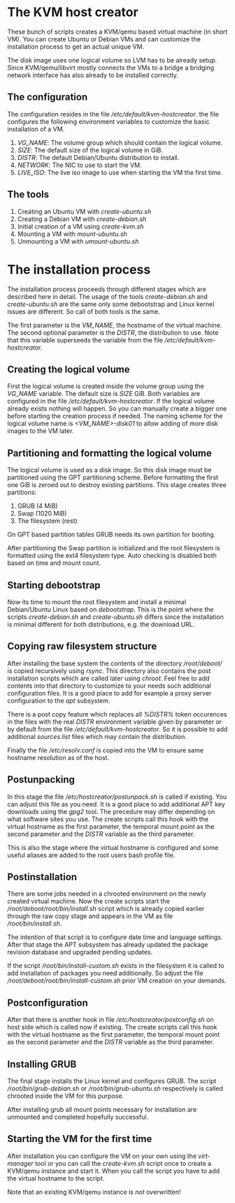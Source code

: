 # The KVM host creator
These bunch of scripts creates a KVM/qemu based virtual machine (in short
VM). You can create Ubuntu or Debian VMs and can customize the installation
process to get an actual unique VM.

The disk image uses one logical volume so LVM has to be already setup. Since
KVM/qemu/libvirt mostly connects the VMs to a bridge a bridging network
interface has also already to be installed correctly.

## The configuration
The configuration resides in the file _/etc/default/kvm-hostcreator_. the
file configures the following environment variables to customize the basic
installation of a VM.
1. _VG_NAME_: The volume group which should contain the logical volume.
2. _SIZE_: The default size of the logical volume in GiB.
3. _DISTR_: The default Debian/Ubuntu distribution to install.
4. _NETWORK_: The NIC to use to start the VM.
5. _LIVE_ISO_: The live iso image to use when starting the VM the first
time.

## The tools
1. Creating an Ubuntu VM with _create-ubuntu.sh_
2. Creating a Debian VM with _create-debian.sh_
3. Initial creation of a VM using _create-kvm.sh_
3. Mounting a VM with _mount-ubuntu.sh_
4. Unmounting a VM with _umount-ubuntu.sh_

# The installation process
The installation process proceeds through different stages which are
described here in detail. The usage of the tools _create-debian.sh_ and _create-ubuntu.sh_
are the same only some debootstrap and Linux kernel issues are different. So
call of both tools is the same.

The first parameter is the _VM_NAME_, the hostname of the virtual machine.
The second optional parameter is the _DISTR_, the distribution to use. Note
that this variable superseeds the variable from the file
_/etc/default/kvm-hostcreator_.

## Creating the logical volume
First the logical volume is created inside the volume group using the _VG_NAME_
variable. The default size is _SIZE_ GiB. Both variables are configured in
the file _/etc/default/kvm-hostcreator_. If the logical volume already
exists nothing will happen. So you can manually create a bigger one before
starting the creation process if needed. The naming scheme for the logical
volume name is _<VM_NAME>-disk01_ to allow adding of more disk images to the
VM later.

## Partitioning and formatting the logical volume
The logical volume is used as a disk image. So this disk image must be
partitioned using the GPT partitioning scheme. Before formatting the first
one GiB is zeroed out to destroy existing partitions. This stage creates
three partitions:
1. GRUB (4 MiB)
2. Swap (1020 MiB)
3. The filesystem (rest)

On GPT based partition tables GRUB needs its own partition for booting. 

After partitioning the Swap partition is initialized and the root filesystem
is formatted using the ext4 filesystem type. Auto checking is disabled both
based on time and mount count.

## Starting debootstrap
Now its time to mount the root filesystem and install a minimal
Debian/Ubuntu Linux based on _debootstrap_. This is the point where the
scripts _create-debian.sh_ and _create-ubuntu.sh_ differs since the
installation is minimal different for both distributions, e.g. the download
URL.

## Copying raw filesystem structure
After installing the base system the contents of the directory
_/root/deboot/_ is copied recursively using _rsync_. This directory also
contains the post installation scripts which are called later using
_chroot_. Feel free to add contents into that directory to customize to your
needs such additional configuration files. It is a good place to add for
example a proxy server configuration to the _apt_ subsystem.

There is a post copy feature which replaces all _%DISTR%_ token occurences
in the files with the real _DISTR_ environment variable given by parameter
or by default from the file _/etc/default/kvm-hostcreator_. So it is
possible to add additional _sources.list_ files which may contain the
distribution.

Finally the file _/etc/resolv.conf_ is copied into the VM to ensure same
hostname resolution as of the host.

## Postunpacking
In this stage the file _/etc/hostcreator/postunpack.sh_ is called if
existing. You can adjust this file as you need. It is a good place to add
additional APT key downloads using the _gpg2_ tool. The precedure may differ
depending on what software sites you use. The create scripts call this hook
with the virtual hostname as the first parameter, the temporal mount point
as the second parameter and the _DISTR_ variable as the third parameter.

This is also the stage where the virtual hostname is configured and some
useful aliases are added to the root users bash profile file.

## Postinstallation
There are some jobs needed in a chrooted environment on the newly created
virtual machine. Now the create scripts start the
_/root/deboot/root/bin/install.sh_ script which is already copied earlier
through the raw copy stage and appears in the VM as file
_/root/bin/install.sh_.

The intention of that script is to configure date time and language
settings. After that stage the APT subsystem has already updated the package
revision database and upgraded pending updates.

If the script _/root/bin/install-custom.sh_ exists in the filesystem it is
called to add installation of packages you need additionally. So adjust the
file _/root/deboot/root/bin/install-custom.sh_ prior VM creation on your
demands.

## Postconfiguration
After that there is another hook in file _/etc/hostcreator/postconfig.sh_ on
host side which is called now if existing. The create scripts call this hook
with the virtual hostname as the first parameter, the temporal mount point
as the second parameter and the _DISTR_ variable as the third parameter.

## Installing GRUB
The final stage installs the Linux kernel and configures GRUB. The script
_/root/bin/grub-debian.sh_ or _/root/bin/grub-ubuntu.sh_ respectively is
called chrooted inside the VM for this purpose.

After installing grub all mount points necessary for installation are
unmounted and completed hopefully successful.

## Starting the VM for the first time
After installation you can configure the VM on your own using the
_virt-manager_ tool or you can call the _create-kvm.sh_ script once to
create a KVM/qemu instance and start it. When you call the script you have
to add the virtual hostname to the script.

Note that an existing KVM/qemu instance is _not_ overwritten!
